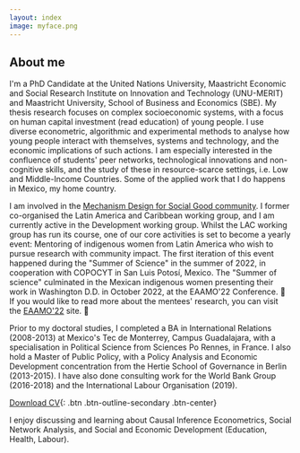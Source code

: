 ```yaml
---
layout: index
image: myface.png
---
```

## About me
I'm a PhD Candidate at the United Nations University, Maastricht Economic and Social Research Institute on Innovation and Technology (UNU-MERIT) and Maastricht University, School of Business and Economics (SBE). My thesis research focuses on complex socioeconomic systems, with a focus on human capital investment (read education) of young people. I use diverse econometric, algorithmic and experimental methods to analyse how young people interact with themselves, systems and technology, and the economic implications of such actions. I am especially interested in the confluence of students' peer networks, technological innovations and non-cognitive skills, and the study of these in resource-scarce settings, i.e. Low and Middle-Income Countries. Some of the applied work that I do happens in Mexico, my home country. 

I am involved in the [Mechanism Design for Social Good community](http://www.md4sg.com). I former co-organised the Latin America and Caribbean working group, and I am currently active in the Development working group. Whilst the LAC working group has run its course, one of our core activities is set to become a yearly event: Mentoring of indigenous women from Latin America who wish to pursue research with community impact. The first iteration of this event happened during the "Summer of Science" in the summer of 2022, in cooperation with COPOCYT in San Luis Potosí, Mexico. The "Summer of science" culminated in the Mexican indigenous women presenting their work in Washington D.D. in October 2022, at the EAAMO'22 Conference. 📣 If you would like to read more about the mentees' research, you can visit the [EAAMO'22](https://eaamo.org/copocyt/) site. 📣  

Prior to my doctoral studies, I completed a BA in International Relations (2008-2013) at Mexico's Tec de Monterrey, Campus Guadalajara, with a specialisation in Political Science from Sciences Po Rennes, in France. I also hold a Master of Public Policy, with a Policy Analysis and Economic Development concentration from the Hertie School of Governance  in Berlin (2013-2015). I have also done consulting work for the World Bank Group (2016-2018) and the International Labour Organisation (2019).

[Download CV](assets/files/cvmichelle.pdf){: .btn .btn-outline-secondary .btn-center}

I enjoy discussing and learning about Causal Inference Econometrics, Social Network Analysis, and Social and Economic Development (Education, Health, Labour).
